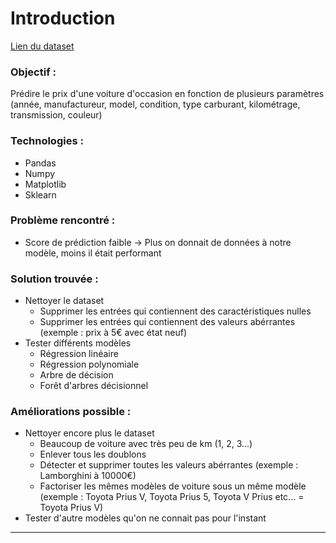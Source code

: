 # Introduction
[Lien du dataset](https://www.kaggle.com/datasets/austinreese/craigslist-carstrucks-data?select=vehicles.csv)
### Objectif :
Prédire le prix d'une voiture d'occasion en fonction de plusieurs paramètres (année, manufactureur, model, condition, type carburant, kilométrage, transmission, couleur)
### Technologies : 
- Pandas
- Numpy
- Matplotlib
- Sklearn

### Problème rencontré : 
- Score de prédiction faible -> Plus on donnait de données à notre modèle, moins il était performant
### Solution trouvée :
- Nettoyer le dataset
    - Supprimer les entrées qui contiennent des caractéristiques nulles
    - Supprimer les entrées qui contiennent des valeurs abérrantes (exemple : prix à 5€ avec état neuf)
- Tester différents modèles
    - Régression linéaire
    - Régression polynomiale
    - Arbre de décision
    - Forêt d'arbres décisionnel
### Améliorations possible : 
- Nettoyer encore plus le dataset
    - Beaucoup de voiture avec très peu de km (1, 2, 3...)
    - Enlever tous les doublons
    - Détecter et supprimer toutes les valeurs abérrantes (exemple : Lamborghini à 10000€)
    - Factoriser les mêmes modèles de voiture sous un même modèle (exemple : Toyota Prius V, Toyota Prius 5, Toyota V Prius etc... = Toyota Prius V)
- Tester d'autre modèles qu'on ne connait pas pour l'instant

    
---
